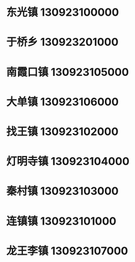 # 东光镇 130923100000
# 于桥乡 130923201000
# 南霞口镇 130923105000
# 大单镇 130923106000
# 找王镇 130923102000
# 灯明寺镇 130923104000
# 秦村镇 130923103000
# 连镇镇 130923101000
# 龙王李镇 130923107000
